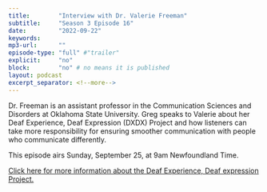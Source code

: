 ```yaml
---
title:        "Interview with Dr. Valerie Freeman"
subtitle:     "Season 3 Episode 16"
date:         "2022-09-22"
keywords:
mp3-url:      ""
episode-type: "full" #"trailer"
explicit:     "no"
block:        "no" # no means it is published
layout: podcast
excerpt_separator: <!--more-->
---
```

Dr. Freeman is an assistant professor in the Communication Sciences and Disorders at Oklahoma State University. Greg speaks to Valerie about her Deaf Experience, Deaf Expression (DXDX) Project and how listeners can take more responsibility for ensuring smoother communication with people who  communicate differently.

This episode airs Sunday, September 25, at 9am Newfoundland Time.

[Click here for more information about the Deaf Experience, Deaf expression Project.](https://dxdx.okstate.edu)

